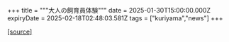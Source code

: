 +++
title = """大人の飼育員体験"""
date = 2025-01-30T15:00:00.000Z
expiryDate = 2025-02-18T02:48:03.581Z
tags = ["kuriyama","news"]
+++


[[source]](https://www.town.kuriyama.hokkaido.jp/site/shizen/30081.html)
